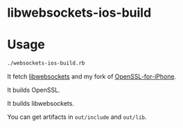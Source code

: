 # libwebsockets-ios-build

# Usage

```bash
./websockets-ios-build.rb
```

It fetch [libwebsockets](https://github.com/warmcat/libwebsockets) and my fork of [OpenSSL-for-iPhone](https://github.com/omochi/OpenSSL-for-iPhone).

It builds OpenSSL.

It builds libwebsockets.

You can get artifacts in `out/include` and `out/lib`.



